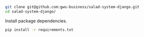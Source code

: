 
```` sh
git clone git@github.com:gwu-business/salad-system-django.git
cd salad-system-django/
````

Install package dependencies.

```` sh
pip install -r requirements.txt
````
